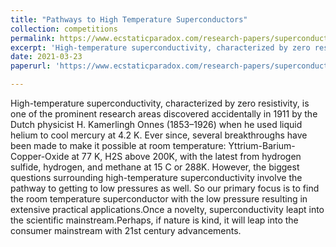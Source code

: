 ```yaml
---
title: "Pathways to High Temperature Superconductors"
collection: competitions
permalink: https://www.ecstaticparadox.com/research-papers/superconductors
excerpt: 'High-temperature superconductivity, characterized by zero resistivity, is one of the prominent research areas discovered accidentally in 1911 by the Dutch physicist H. Kamerlingh Onnes (1853–1926) when he used liquid helium to cool mercury at 4.2 K. Ever since, several    breakthroughs have been made to make it possible at room temperature:  Yttrium-Barium-Copper-Oxide at 77 K, H2S above 200K, with the latest from hydrogen sulfide, hydrogen, and methane at 15 C or 288K. However, the biggest questions surrounding high-temperature superconductivity involve the pathway to getting to low pressures as well. So our primary focus is  to find the room temperature superconductor with the low pressure       resulting in extensive practical applications.Once a novelty, superconductivity leapt into the scientific mainstream.Perhaps, if nature is kind, it will leap into the consumer mainstream with 21st century advancements.'
date: 2021-03-23
paperurl: 'https://www.ecstaticparadox.com/research-papers/superconductors'

---
```

High-temperature superconductivity, characterized by zero resistivity, is one of the prominent research areas discovered accidentally in 1911 by the Dutch physicist H. Kamerlingh Onnes (1853–1926) when he used liquid helium to cool mercury at 4.2 K. Ever since, several    breakthroughs have been made to make it possible at room temperature:  Yttrium-Barium-Copper-Oxide at 77 K, H2S above 200K, with the latest from hydrogen sulfide, hydrogen, and methane at 15 C or 288K. However, the biggest questions surrounding high-temperature superconductivity involve the pathway to getting to low pressures as well. So our primary focus is  to find the room temperature superconductor with the low pressure       resulting in extensive practical applications.Once a novelty, superconductivity leapt into the scientific mainstream.Perhaps, if nature is kind, it will leap into the consumer mainstream with 21st century advancements.

